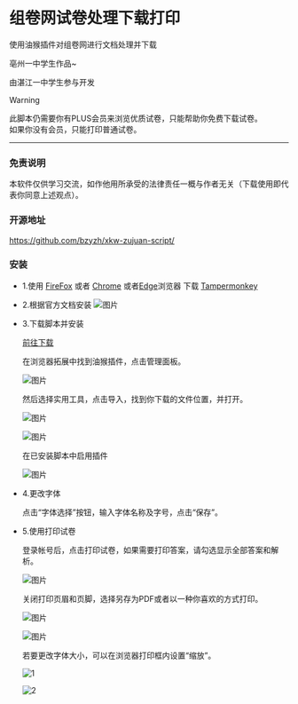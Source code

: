 # 组卷网试卷处理下载打印

使用油猴插件对组卷网进行文档处理并下载

亳州一中学生作品~

由湛江一中学生参与开发

> [!WARNING]  
> 此脚本仍需要你有PLUS会员来浏览优质试卷，只能帮助你免费下载试卷。<br />
> 如果你没有会员，只能打印普通试卷。

--------
### 免责说明
本软件仅供学习交流，如作他用所承受的法律责任一概与作者无关（下载使用即代表你同意上述观点）。

### 开源地址
https://github.com/bzyzh/xkw-zujuan-script/


### 安装
- 1.使用 [FireFox](https://firefox.com) 或者 [Chrome](https://www.google.com/chrome/) 或者[Edge](https://www.microsoft.com/zh-cn/edge)浏览器 下载 [Tampermonkey](https://www.tampermonkey.net/)
- 2.根据官方文档安装
  ![图片](https://github.com/user-attachments/assets/5ccf3f0e-c451-4d33-972f-cda26a618bc4)
- 3.下载脚本并安装

  [前往下载](https://github.com/bzyzh/xkw-zujuan-script/releases/download/1.0.0/user.js)
  
  在浏览器拓展中找到油猴插件，点击管理面板。
  
  ![图片](https://github.com/user-attachments/assets/0727f2f2-8271-4d86-bc5c-370cf1906e42)

  然后选择实用工具，点击导入，找到你下载的文件位置，并打开。

  ![图片](https://github.com/user-attachments/assets/c9d67e84-c6c3-4afe-af05-09afa692e3ed)

  ![图片](https://github.com/user-attachments/assets/b9efec39-07d4-4797-b860-9c0b9a5e904f)

  在已安装脚本中启用插件

  ![图片](https://github.com/user-attachments/assets/954feba7-3688-4dea-a785-5c1d707614ac)

- 4.更改字体

  点击“字体选择”按钮，输入字体名称及字号，点击“保存”。
  
- 5.使用打印试卷

  登录帐号后，点击打印试卷，如果需要打印答案，请勾选显示全部答案和解析。

  ![图片](https://github.com/user-attachments/assets/426d4b33-9888-4eff-8f50-bf408594f76f)

  关闭打印页眉和页脚，选择另存为PDF或者以一种你喜欢的方式打印。

  
  ![图片](https://github.com/user-attachments/assets/7d993ba6-86f4-4dc7-9979-321d0924900d)

  ![图片](https://github.com/user-attachments/assets/7e002dfd-8eb7-4dc9-8aa3-8b11b8cbc57a)

  若要更改字体大小，可以在浏览器打印框内设置“缩放”。
  
  ![1](https://github.com/user-attachments/assets/964e5ed2-767c-4356-ab74-894d55d03c90)
  
  ![2](https://github.com/user-attachments/assets/9b92861c-78a0-45af-a436-a163c6ae0952)




  








  

  
    
  




